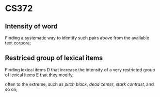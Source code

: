 # CS372


## Intensity of word

Finding a systematic way to identify such pairs above from the available text corpora;


## Restriced group of lexical items

Finding lexical items D that increase the intensity of a very restricted group of lexical items E that they modify,

often to the extreme, such as *pitch black*, *dead center*, *stark contrast*, and so on;
